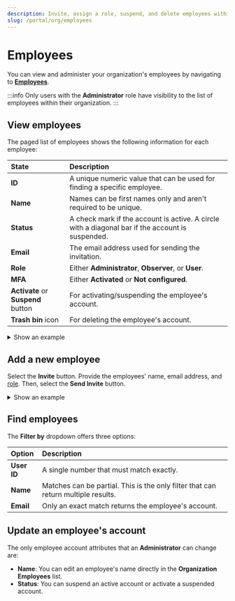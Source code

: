 ```yaml
---
description: Invite, assign a role, suspend, and delete employees within your organization on the emnify Portal
slug: /portal/org/employees
---
```


# Employees

You can view and administer your organization's employees by navigating to [**Employees**](https://portal.emnify.com/organisation-settings/users).

:::info
Only users with the **Administrator** role have visibility to the list of employees within their organization.
:::

## View employees

The paged list of employees shows the following information for each employee:

| State            | Description                                      |
|:-----------------|:-------------------------------------------------|
| **ID**      | A unique numeric value that can be used for finding a specific employee.  |
| **Name**      | Names can be first names only and aren't required to be unique.  |
| **Status**      | A check mark if the account is active. A circle with a diagonal bar if the account is suspended.  |
| **Email**      | The email address used for sending the invitation.  |
| **Role**      | Either **Administrator**, **Observer**, or **User**.  |
| **MFA**      | Either **Activated** or **Not configured**.  |
| **Activate** or **Suspend** button     | For activating/suspending the employee's account.  |
| **Trash bin** icon  | For deleting the employee's account.  |

<details className="custom-details-example">
  <summary>Show an example</summary>
    <img
        src={require('./assets/org-user-list.png').default}
        alt=""
    />
</details>

## Add a new employee

Select the **Invite** button.
Provide the employees' name, email address, and [role](/portal/roles).
Then, select the **Send Invite** button. 

<details className="custom-details-example">
  <summary>Show an example</summary>
    <img
        src={require('./assets/org-invite-a-colleague.png').default}
        alt=""
    />
</details>

## Find employees

The **Filter by** dropdown offers three options:

| Option           | Description                                             |
|:-----------------|:--------------------------------------------------------|
| **User ID**      | A single number that must match exactly.                |
| **Name**         | Matches can be partial. This is the only filter that can return multiple results.  |
| **Email**        | Only an exact match returns the employee's account. |

## Update an employee's account

The only employee account attributes that an **Administrator** can change are:

- **Name**: You can edit an employee's name directly in the **Organization Employees** list.
- **Status**: You can suspend an active account or activate a suspended account.
